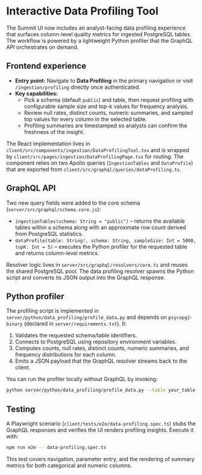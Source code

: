 # Interactive Data Profiling Tool

The Summit UI now includes an analyst-facing data profiling experience that surfaces column-level quality
metrics for ingested PostgreSQL tables. The workflow is powered by a lightweight Python profiler that the
GraphQL API orchestrates on demand.

## Frontend experience

- **Entry point:** Navigate to **Data Profiling** in the primary navigation or visit
  `/ingestion/profiling` directly once authenticated.
- **Key capabilities:**
  - Pick a schema (default `public`) and table, then request profiling with configurable sample size and
    top-k values for frequency analysis.
  - Review null rates, distinct counts, numeric summaries, and sampled top values for every column in the
    selected table.
  - Profiling summaries are timestamped so analysts can confirm the freshness of the insight.

The React implementation lives in `client/src/components/ingestion/DataProfilingTool.tsx` and is wrapped by
`client/src/pages/ingestion/DataProfilingPage.tsx` for routing. The component relies on two Apollo queries
(`IngestionTables` and `DataProfile`) that are exported from
`client/src/graphql/queries/dataProfiling.ts`.

## GraphQL API

Two new query fields were added to the core schema (`server/src/graphql/schema.core.js`):

- `ingestionTables(schema: String = "public")` – returns the available tables within a schema along with an
  approximate row count derived from PostgreSQL statistics.
- `dataProfile(table: String!, schema: String, sampleSize: Int = 5000, topK: Int = 5)` – executes the Python
  profiler for the requested table and returns column-level metrics.

Resolver logic lives in `server/src/graphql/resolvers/core.ts` and reuses the shared PostgreSQL pool. The data
profiling resolver spawns the Python script and converts its JSON output into the GraphQL response.

## Python profiler

The profiling script is implemented in `server/python/data_profiling/profile_data.py` and depends on
`psycopg2-binary` (declared in `server/requirements.txt`). It:

1. Validates the requested schema/table identifiers.
2. Connects to PostgreSQL using repository environment variables.
3. Computes counts, null rates, distinct counts, numeric summaries, and frequency distributions for each
   column.
4. Emits a JSON payload that the GraphQL resolver streams back to the client.

You can run the profiler locally without GraphQL by invoking:

```bash
python server/python/data_profiling/profile_data.py --table your_table --schema public --sample-size 5000 --top-k 5
```

## Testing

A Playwright scenario (`client/tests/e2e/data-profiling.spec.ts`) stubs the GraphQL responses and verifies the UI
renders profiling insights. Execute it with:

```bash
npm run e2e -- data-profiling.spec.ts
```

This test covers navigation, parameter entry, and the rendering of summary metrics for both categorical and
numeric columns.
